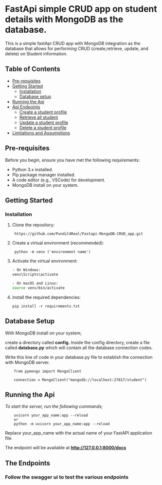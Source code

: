 # FastApi simple CRUD app on student details with MongoDB as the database.

This is a simple fastApi CRUD app with MongoDB integration as the database that allows for performing CRUD (create,retrieve, update, and delete) on Student information.

## Table of Contents

- [Pre-requisites](#pre-requisites)
- [Getting Started](#Getting-started)
    - [Installation](#Installation)
    - [Database setup](#Database-setup)
- [Running the Api](#Starting-the-server)
- [Api Endpoints](#Api-endpoints)
    - [Create a student profile](#create-a-student-profile)
    - [Retrieve all student](#Retriev-all-student)
    - [Update a student profile](#Update-a-student-profile)
    - [Delete a student profile](#Delete-a-student)
- [Limitations and Assumptions](#Limitations-and-assumptions)


## Pre-requisites

Before you begin, ensure you have met the following requirements:

- Python 3.x installed.
- Pip package manager installed.
- A code editor (e.g., VSCode) for development.
- MongoDB install on your system.


## Getting Started

### Installation

1. Clone the repository:

        https://github.com/Pundit4Real/Fastapi-MongoDB-CRUD_app.git

2. Create a virtual environment (recommended):

        python -m venv ('environment name')

3. Activate the virtual environment:
   ```bash
   - On Windows:
   venv\Scripts\activate
   
   - On macOS and Linux:
   source venv/bin/activate

4. Install the required dependencies:

    `pip install -r requirements.txt`


## Database Setup

With MongoDB install on your system;
 
create a directory called __config.__
Inside the config directory, create a file called __database.py__ which will contain all the database connection codes.

Write this line of code in your database.py file to establish the connection with MongoDB server.

        from pymongo import MongoClient

        connection = MongoClient("mongodb://localhost:27017/student")


## Running the Api

*To start the server, run the following commands;*

        uvicorn your_app_name:app --reload 
        or
        python -m uvicorn your_app_name:app --reload

Replace your_app_name with the actual name of your FastAPI application file.

The endpoint will be available at 
__http://127.0.0.1:8000/docs__


## The Endpoints

### Follow the swagger ui to test the various endpoints

